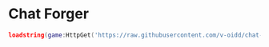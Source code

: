 # Chat Forger

```lua
loadstring(game:HttpGet('https://raw.githubusercontent.com/v-oidd/chat-forger/main/chat-forger.lua'))()
```
